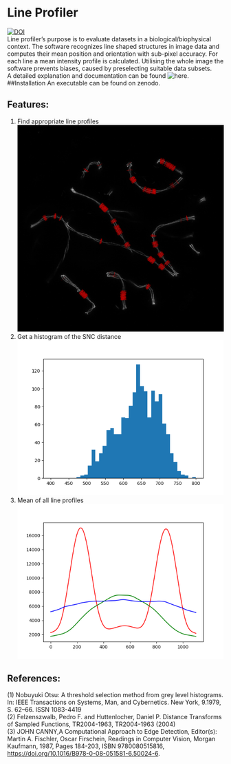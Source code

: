 # Line Profiler
[![DOI](https://zenodo.org/badge/DOI/10.5281/zenodo.2643214.svg)](https://doi.org/10.5281/zenodo.2643214) <br />
Line profiler’s purpose is to evaluate datasets in a biological/biophysical context. The software recognizes line shaped structures in image data and computes their mean position and orientation with sub-pixel accuracy. For each line a mean intensity profile is calculated. Utilising the whole image the software prevents biases, caused by preselecting suitable data subsets. <br />
A detailed explanation and documentation can be found ![here](https://line-profiler.readthedocs.io/en/latest/).
##Installation
An executable can be found on zenodo. <br />
## Features:
1. Find appropriate line profiles <br />
![alt text](https://github.com/super-resolution/line_profiler/blob/master/images/MIP.png)
2. Get a histogram of the SNC distance <br />
![alt text](https://github.com/super-resolution/line_profiler/blob/master/images/Histogram.png)
3. Mean of all line profiles <br />
![alt text](https://github.com/super-resolution/line_profiler/blob/master/images/profiles.png)

## References:
(1) Nobuyuki Otsu: A threshold selection method from grey level histograms. In: IEEE Transactions on Systems, Man, and Cybernetics. New York, 9.1979, S. 62–66. ISSN 1083-4419 <br />
(2) Felzenszwalb, Pedro F. and Huttenlocher, Daniel P. Distance Transforms of Sampled Functions, TR2004-1963, TR2004-1963 (2004) <br />
(3) JOHN CANNY,A Computational Approach to Edge Detection, Editor(s): Martin A. Fischler, Oscar Firschein, Readings in Computer Vision, Morgan Kaufmann, 1987, Pages 184-203, ISBN 9780080515816, https://doi.org/10.1016/B978-0-08-051581-6.50024-6. <br />

